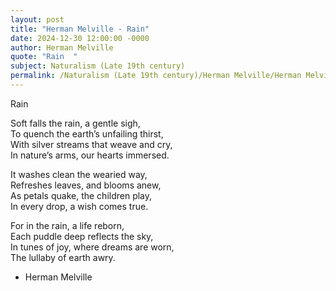 ```yaml
---
layout: post
title: "Herman Melville - Rain"
date: 2024-12-30 12:00:00 -0000
author: Herman Melville
quote: "Rain  "
subject: Naturalism (Late 19th century)
permalink: /Naturalism (Late 19th century)/Herman Melville/Herman Melville - Rain
---
```


Rain  
   
Soft falls the rain, a gentle sigh,  
To quench the earth’s unfailing thirst,  
With silver streams that weave and cry,  
In nature’s arms, our hearts immersed.  
  
It washes clean the wearied way,  
Refreshes leaves, and blooms anew,  
As petals quake, the children play,  
In every drop, a wish comes true.  
  
For in the rain, a life reborn,  
Each puddle deep reflects the sky,  
In tunes of joy, where dreams are worn,  
The lullaby of earth awry.

- Herman Melville
